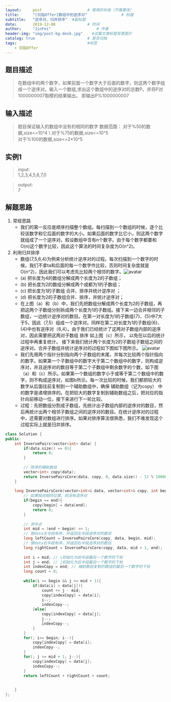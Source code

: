 ```yaml
---
layout:     post                    # 使用的布局（不需要改） 
title:      "[剑指Offer]数组中的逆序对"               # 标题  
subtitle:   "逆序对、归并排序"  #副标题 
date:       2019-12-08              # 时间 
author:     "JinFei"                    # 作者 
header-img: "img/post-bg-desk.jpg"    #这篇文章标题背景图片 
catalog: true                       # 是否归档 
tags:                               #标签     
    - 剑指Offer 
---
```


## 题目描述
> 在数组中的两个数字，如果前面一个数字大于后面的数字，则这两个数字组成一个逆序对。输入一个数组,求出这个数组中的逆序对的总数P。并将P对1000000007取模的结果输出。 即输出P%1000000007

## 输入描述
> 题目保证输入的数组中没有的相同的数字
数据范围：
	对于%50的数据,size<=10^4 \ 
	对于%75的数据,size<=10^5 \
	对于%100的数据,size<=2*10^5

## 实例1
> input: \
	1,2,3,4,5,6,7,0
	
> output: \
	7

## 解题思路
1. 常规思路
	- 我们的第一反应是顺序扫描整个数组。每扫描到一个数组的时候，逐个比较该数字和它后面的数字的大小。如果后面的数字比它小，则这两个数字就组成了一个逆序对。假设数组中含有n个数字。由于每个数字都要和O(n)这个数字比较，因此这个算法的时间复杂度为O(n^2)。
2. 利用归并排序 
	- 数组{7,5,6,4}为例来分析统计逆序对的过程。每次扫描到一个数字的时候，我们不拿ta和后面的每一个数字作比较，否则时间复杂度就是O(n^2)，因此我们可以考虑先比较两个相邻的数字。![avatar](https://uploadfiles.nowcoder.com/files/20180504/7491640_1525400721676_20170710223428592)
	- (a) 把长度为4的数组分解成两个长度为2的子数组；
	- (b) 把长度为2的数组分解成两个成都为1的子数组；
	- (c) 把长度为1的子数组 合并、排序并统计逆序对 ；
	- (d) 把长度为2的子数组合并、排序，并统计逆序对；
	- 在上图（a）和（b）中，我们先把数组分解成两个长度为2的子数组，再把这两个子数组分别拆成两个长度为1的子数组。接下来一边合并相邻的子数组，一边统计逆序对的数目。在第一对长度为1的子数组{7}、{5}中7大于5，因此（7,5）组成一个逆序对。同样在第二对长度为1的子数组{6}、{4}中也有逆序对（6,4）。由于我们已经统计了这两对子数组内部的逆序对，因此需要把这两对子数组 排序 如上图（c）所示， 以免在以后的统计过程中再重复统计。
接下来我们统计两个长度为2的子数组子数组之间的逆序对。合并子数组并统计逆序对的过程如下图如下图所示。 ![avatar](https://uploadfiles.nowcoder.com/files/20170711/7491640_1499735690500_20170711085550783)
	- 我们先用两个指针分别指向两个子数组的末尾，并每次比较两个指针指向的数字。如果第一个子数组中的数字大于第二个数组中的数字，则构成逆序对，并且逆序对的数目等于第二个子数组中剩余数字的个数，如下图（a）和（c）所示。如果第一个数组的数字小于或等于第二个数组中的数字，则不构成逆序对，如图b所示。每一次比较的时候，我们都把较大的数字从后面往前复制到一个辅助数组中，确保 辅助数组（记为copy） 中的数字是递增排序的。在把较大的数字复制到辅助数组之后，把对应的指针向前移动一位，接下来进行下一轮比较。
	- 过程：先把数组分割成子数组，先统计出子数组内部的逆序对的数目，然后再统计出两个相邻子数组之间的逆序对的数目。在统计逆序对的过程中，还需要对数组进行排序。如果对排序算法很熟悉，我们不难发现这个过程实际上就是归并排序。
```C++
class Solution {
public:
    int InversePairs(vector<int> data) {
        if(data.size() == 0){
            return 0;
        }
        
        // 排序的辅助数组
        vector<int> copy(data);
        return InversePairsCore(data, copy, 0, data.size() - 1) % 1000000007;
    }
    
    long InversePairsCore(vector<int>& data, vector<int>& copy, int begin, int end){
        // 如果指向相同位置，则没有逆序对
        if(begin == end){
            copy[begin] = data[end];
            return 0;
        }
        
        // 求中点
        int mid = (end + begin) >> 1;
        // 使data左半段有序，并返回左半段逆序对的数目
        long leftCount = InversePairsCore(copy, data, begin, mid);
        // 使data右半段有序，并返回右半段逆序对的数目
        long rightCount = InversePairsCore(copy, data, mid + 1, end);
        
        int i = mid; // i初始化为前半段最后一个数字的下标
        int j = end; // j初始化为后半段最后一个数字的下标
        int indexCopy = end; // 辅助数组复制的数组的最后一个数字的下标
        long count = 0;
        
        while(i >= begin && j >= mid + 1){
            if(data[i] > data[j]){
                count += j - mid;
                copy[indexCopy] = data[i];
                i--;
                indexCopy--;
            }else{
                copy[indexCopy] = data[j];
                j--;
                indexCopy--;
            }
        }
        for(; i>= begin; i--){
            copy[indexCopy] = data[i];
            indexCopy--;
        }
        for(; j >= mid + 1; j--){
            copy[indexCopy] = data[j];
            indexCopy--;
        }
        return leftCount + rightCount + count;
        
       
    }
};
```

  